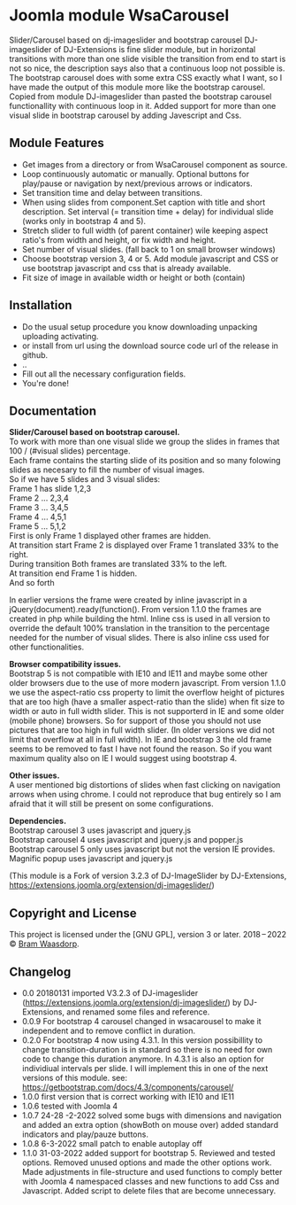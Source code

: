 # Joomla module WsaCarousel
Slider/Carousel based on  dj-imageslider and bootstrap carousel
DJ-imageslider of DJ-Extensions is fine slider module, but in horizontal transitions with more than one slide visible the transition from end to start is not so nice, the description says also that a continuous loop not possible is.
The bootstrap carousel does with some extra CSS exactly what I  want, so I have made the output of this module more like the bootstrap carousel.
Copied from module DJ-imageslider than pasted the bootstrap carousel functionallity with continuous loop in it.
Added support for more than one visual slide in bootstrap carousel by adding Javescript and Css.

## Module Features

* Get images from a directory or from WsaCarousel component as source.
* Loop continuously automatic or manually. Optional buttons for play/pause or navigation by next/previous arrows or indicators.
* Set transition time and delay between transitions. 
* When using slides from component.Set caption with title and short description. Set interval (= transition time + delay) for individual slide (works only in bootstrap 4 and 5).   
* Stretch slider to full width (of parent container) wile keeping aspect ratio's from width and height, or fix width and height.
* Set number of visual slides. (fall back to 1 on small browser windows)
* Choose bootstrap version 3, 4 or 5. Add module javascript and CSS or use bootstrap javascript and css that is already available.
* Fit size of image in available width or height or both (contain)

## Installation
* Do the usual setup procedure you know downloading unpacking uploading activating.
* or install from url using the download source code url of the release in github. 
* ..
* Fill out all the necessary configuration fields.
* You're done!

## Documentation

**Slider/Carousel based on bootstrap carousel.**  
To work with more than one visual slide we group the slides in frames that 100 / (#visual slides) percentage.  
Each frame contains the starting slide of its position and so many folowing slides as necesary to fill the number of visual images.  
So if we have 5 slides and 3 visual slides:  
Frame 1 has slide 1,2,3  
Frame 2 ... 2,3,4  
Frame 3 ... 3,4,5  
Frame 4 ... 4,5,1  
Frame 5 ... 5,1,2  
First is only Frame 1 displayed other frames are hidden.  
At transition start Frame 2 is displayed over Frame 1 translated 33% to the right.  
During transition Both frames are translated 33% to the left.  
At transition end Frame 1 is hidden.  
And so forth

In earlier versions the frame were created by inline javascript in a jQuery(document).ready(function(). From version 1.1.0 the frames are created in php while building the html.
Inline css is used in all version to override the default 100% translation in the transition to the percentage needed for the number of visual slides.
There is also inline css used for other functionalities.

**Browser compatibility issues.**  
Bootstrap 5 is not compatible with IE10 and IE11 and maybe some other older browsers due to the use of more modern javascript.
From version 1.1.0 we use the aspect-ratio css property to limit the overflow height of pictures that are too high (have a smaller aspect-ratio than the slide) when fit size to width or auto in full width slider. This is not supporterd in IE and some older (mobile phone) browsers. So for support of those you should not use pictures that are too high in full width slider. (In older versions we did not limit that overflow at all in full width).
In IE and bootstrap 3 the old frame seems to be removed to fast I have not found the reason. So if you want maximum quality also on IE I would suggest using bootstrap 4.  

**Other issues.**  
A user mentioned big distortions of slides when fast clicking on navigation arrows when using chrome.
I could not reproduce that bug entirely so I am afraid that it will still be present on some configurations.

**Dependencies.**    
Bootstrap carousel 3 uses javascript and jquery.js  
Bootstrap carousel 4 uses javascript and jquery.js and popper.js   
Bootstrap carousel 5 only uses javascript but not the version IE provides.   
Magnific popup uses javascript and jquery.js   

(This module is a Fork of version 3.2.3 of DJ-ImageSlider by DJ-Extensions,
https://extensions.joomla.org/extension/dj-imageslider/)

## Copyright and License

This project is licensed under the [GNU GPL], version 3 or later.
2018&thinsp;&ndash;&thinsp;2022 &copy; [Bram Waasdorp](http://www.waasdorpsoekhan.nl).

## Changelog

* 0.0 20180131 imported V3.2.3 of DJ-imageslider (https://extensions.joomla.org/extension/dj-imageslider/) by DJ-Extensions,
and renamed some files and reference.
* 0.0.9 For bootstrap 4 carousel changed in wsacarousel to make it independent and to remove conflict in duration.  
* 0.2.0 For bootstrap 4 now using 4.3.1. In this version possibillity to change transition-duration is in standard so there is no need for own code to change this duration anymore. In 4.3.1 is also an option for individiual intervals per slide. I will implement this in one of the next versions of this module.
see: https://getbootstrap.com/docs/4.3/components/carousel/  
* 1.0.0 first version that is correct working with IE10 and IE11
* 1.0.6 tested with Joomla 4
* 1.0.7 24-28 -2-2022 solved some bugs with dimensions and navigation and added an extra option (showBoth on mouse over) added standard indicators and  play/pauze buttons.
* 1.0.8 6-3-2022 small patch to enable autoplay off
* 1.1.0 31-03-2022 added support for bootstrap 5. Reviewed and tested options. Removed unused options and made the other options work. Made adjustments in file-structure and used functions to comply better with Joomla 4 namespaced classes and new functions to add Css and Javascript. Added script to delete files that are become unnecessary.


